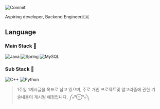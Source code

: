 

![Commit](https://user-images.githubusercontent.com/57768558/108633259-a2417200-74b6-11eb-8910-5e75b191a47e.gif)   

Aspiring developer, Backend Engineer🇰🇷

## Language

### Main Stack 👀  
![Java](https://img.shields.io/badge/Java-007396?style=flat-square&logo=Java&logoColor=white) ![Spring](https://img.shields.io/badge/Spring-6DB33F?style=flat-square&logo=Spring&logoColor=white)  ![MySQL](https://img.shields.io/badge/MySQL-4479A1?style=flat-square&logo=MySQL&logoColor=white)
### Sub Stack 🌱  
![C++](https://img.shields.io/badge/C++-00599C?style=flat-square&logo=C%2b%2b&logoColor=white) ![Python](https://img.shields.io/badge/Python-3766AB?style=flat-square&logo=Python&logoColor=white)

> 1주일 1게시글을 목표로 삼고 있으며, 주로 개인 프로젝트및 알고리즘에 관한 기술내용이 게시될 예정입니다. ༼๑⁰⊖⁰๑༽
<!--
**mmkser10/mmkser10** is a ✨ _special_ ✨ repository because its `README.md` (this file) appears on your GitHub profile.
